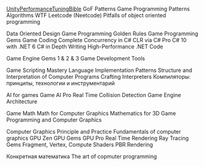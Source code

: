 [UnityPerformanceTuningBible](https://github.com/CyberAgentGameEntertainment/UnityPerformanceTuningBible)
GoF Patterns
Game Programming Patterns
Algorithms WTF
Leetcode (Neetcode)
Pitfalls of object oriented programming


Data Oriented Design
Game Programming Golden Rules
Game Programming Gems
Game Coding Complete
Concurrency in C#
CLR via C#
Pro C# 10 with .NET 6
C# in Depth
Writing High-Performance .NET Code

Game Engine Gems 1 & 2 & 3
Game Development Tools

Game Scripting Mastery
Language Implementation Patterns
Structure and Interpretation of Computer Programs
Crafting Interpreters
Компиляторы: принципы, технологии и инструментарий

AI for games
Game AI Pro
Real Time Collision Detection
Game Engine Architecture

Game Math
Math for Computer Graphics
Mathematics for 3D Game Programming and Computer Graphics

Computer Graphics Principle and Practice
Fundamentals of computer graphics
GPU Zen
GPU Gems
GPU Pro
Real Time Rendering
Ray Tracing Gems
Fragment, Vertex, Compute Shaders
PBR Rendering


Конкретная математика
The art of copmuter programming
